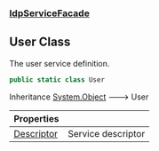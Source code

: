 ### [IdpServiceFacade](../index.md 'IdpServiceFacade')

## User Class

The user service definition\.

```csharp
public static class User
```

Inheritance [System\.Object](https://learn.microsoft.com/en-us/dotnet/api/system.object 'System\.Object') &#129106; User

| Properties | |
| :--- | :--- |
| [Descriptor](Descriptor.md 'IdpServiceFacade\.User\.Descriptor') | Service descriptor |
